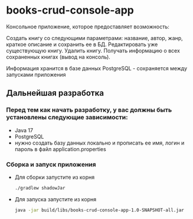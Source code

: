 # books-crud-console-app
Консольное приложение, которое предоставляет возможность:

Создать книгу со следующими параметрами: название, автор, жанр, краткое описание и сохранить ее в БД.
Редактировать уже существующую книгу.
Удалить книгу.
Получать информацию о всех сохраненных книгах (вывод на консоль).

Информация хранится в базе данных PostgreSQL - сохраняется между запусками приложения


## Дальнейшая разработка
### Перед тем как начать разработку, у вас должны быть установлены следующие зависимости:
- Java 17
- PostgreSQL
- нужно создать базу данных локально и прописать ее имя, логин и пароль в файл application.properties

### Сборка и запуск приложения
- Для сборки запустите из корня
  ```bash
  ./gradlew shadowJar

- Для запуска запустите из корня
  ```bash
  java -jar build/libs/books-crud-console-app-1.0-SNAPSHOT-all.jar